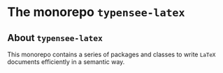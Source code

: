 The monorepo `typensee-latex`
=============================

About `typensee-latex`
----------------------

This monorepo contains a series of packages and classes to write `LaTeX` documents efficiently in a semantic way.


<!-- :monorepo-content-START: -->
<!-- :monorepo-content-END: -->


<!-- :version-START: -->
<!-- :version-END: -->
